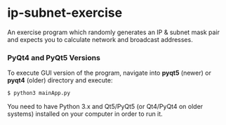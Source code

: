 # ip-subnet-exercise
An exercise program which randomly generates an IP &amp; subnet mask pair and expects you to calculate network and broadcast addresses.

### PyQt4 and PyQt5 Versions
To execute GUI version of the program, navigate into **pyqt5** (newer) or **pyqt4** (older) directory and execute:

```bash
$ python3 mainApp.py
```
You need to have Python 3.x and Qt5/PyQt5 (or Qt4/PyQt4 on older systems) installed on your computer in order to run it.
